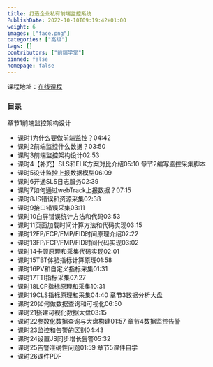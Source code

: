 ```yaml
---
title: 打造企业私有前端监控系统
PublishDate: 2022-10-10T09:19:42+01:00
weight: 6
images: ["face.png"]
categories: ["高级"]
tags: []
contributors: ["前端学堂"]
pinned: false
homepage: false
---
```


课程地址：[在线课程](https://study.163.com/course/courseMain.htm?courseId=1209759805&share=2&shareId=400000000351011)

### 目录
章节1前端监控架构设计
- 课时1为什么要做前端监控？04:42
- 课时2前端监控什么数据？03:50
- 课时3前端监控架构设计02:53
- 课时4【补充】SLS和ELK方案对比介绍05:10
章节2编写监控采集脚本
- 课时5设计监控上报数据模型06:09
- 课时6开通SLS日志服务02:39
- 课时7如何通过webTrack上报数据？07:15
- 课时8JS错误和资源采集02:38
- 课时9接口错误采集03:11
- 课时10白屏错误统计方法和代码03:53
- 课时11页面加载时间计算方法和代码实现03:15
- 课时12FP/FCP/FMP/FID时间原理介绍02:22
- 课时13FP/FCP/FMP/FID时间代码实现03:02
- 课时14卡顿原理和采集代码实现02:01
- 课时15TBT体验指标计算原理01:58
- 课时16PV和自定义指标采集01:31
- 课时17TTI指标采集07:27
- 课时18LCP指标原理和采集10:31
- 课时19CLS指标原理和采集04:40
章节3数据分析大盘
- 课时20如何做数据查询和可视化06:50
- 课时21搭建可视化数据大盘03:15
- 课时22参数化数据查询与大盘构建01:57
章节4数据监控告警
- 课时23监控和告警的区别04:43
- 课时24设置JS同步增长告警05:32
- 课时25告警准确性问题01:59
章节5课件自学
- 课时26课件PDF
